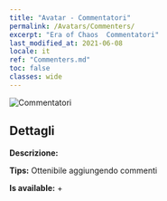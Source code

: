```yaml
---
title: "Avatar - Commentatori"
permalink: /Avatars/Commenters/
excerpt: "Era of Chaos  Commentatori"
last_modified_at: 2021-06-08
locale: it
ref: "Commenters.md"
toc: false
classes: wide
---
```

 ![Commentatori](/images/a/avatarFrame_14.png)

## Dettagli

 **Descrizione:**  

 **Tips:** Ottenibile aggiungendo commenti 

 **Is available:**  + 

